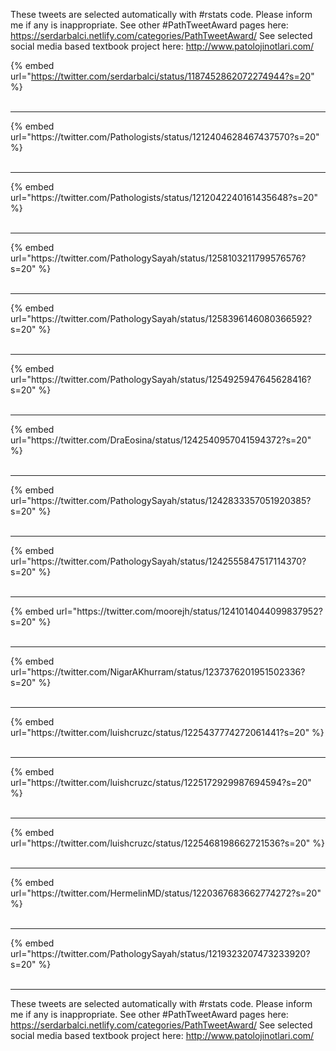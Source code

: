 

These tweets are selected automatically with #rstats code. Please inform me if any is inappropriate.
See other #PathTweetAward pages here: https://serdarbalci.netlify.com/categories/PathTweetAward/ 
See selected social media based textbook project here: http://www.patolojinotlari.com/

{% embed url="https://twitter.com/serdarbalci/status/1187452862072274944?s=20" %}<br>
<br>
<hr>
{% embed url="https://twitter.com/Pathologists/status/1212404628467437570?s=20" %}<br>
<br>
<hr>
{% embed url="https://twitter.com/Pathologists/status/1212042240161435648?s=20" %}<br>
<br>
<hr>
{% embed url="https://twitter.com/PathologySayah/status/1258103211799576576?s=20" %}<br>
<br>
<hr>
{% embed url="https://twitter.com/PathologySayah/status/1258396146080366592?s=20" %}<br>
<br>
<hr>
{% embed url="https://twitter.com/PathologySayah/status/1254925947645628416?s=20" %}<br>
<br>
<hr>
{% embed url="https://twitter.com/DraEosina/status/1242540957041594372?s=20" %}<br>
<br>
<hr>
{% embed url="https://twitter.com/PathologySayah/status/1242833357051920385?s=20" %}<br>
<br>
<hr>
{% embed url="https://twitter.com/PathologySayah/status/1242555847517114370?s=20" %}<br>
<br>
<hr>
{% embed url="https://twitter.com/moorejh/status/1241014044099837952?s=20" %}<br>
<br>
<hr>
{% embed url="https://twitter.com/NigarAKhurram/status/1237376201951502336?s=20" %}<br>
<br>
<hr>
{% embed url="https://twitter.com/luishcruzc/status/1225437774272061441?s=20" %}<br>
<br>
<hr>
{% embed url="https://twitter.com/luishcruzc/status/1225172929987694594?s=20" %}<br>
<br>
<hr>
{% embed url="https://twitter.com/luishcruzc/status/1225468198662721536?s=20" %}<br>
<br>
<hr>
{% embed url="https://twitter.com/HermelinMD/status/1220367683662774272?s=20" %}<br>
<br>
<hr>
{% embed url="https://twitter.com/PathologySayah/status/1219323207473233920?s=20" %}<br>
<br>
<hr>


These tweets are selected automatically with #rstats code. Please inform me if any is inappropriate.
See other #PathTweetAward pages here: https://serdarbalci.netlify.com/categories/PathTweetAward/ 
See selected social media based textbook project here: http://www.patolojinotlari.com/
